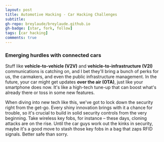 ```yaml
---
layout: post
title: Automotive Hacking - Car Hacking Challenges
subtitle: 
gh-repo: breylaude/breylaude.github.io
gh-badge: [star, fork, follow]
tags: [car hacking]
comments: true
---
```


###  Emerging hurdles with connected cars

Stuff like **vehicle-to-vehicle (V2V)** and **vehicle-to-infrastructure (V2I)** communications is catching on, and I bet they'll bring a bunch of perks for us, the carmakers, and even the public infrastructure management. In the future, your car might get updates **over the air (OTA)**, just like your smartphone does now. It's like a high-tech tune-up that can boost what's already there or toss in some new features.

When diving into new tech like this, we've got to lock down the security right from the get-go. Every shiny innovation brings with it a chance for trouble, so it's crucial to build in solid security controls from the very beginning. Take wireless key fobs, for instance – these days, cloning attacks are on the rise. Until the car guys work out the kinks in security, maybe it's a good move to stash those key fobs in a bag that zaps RFID signals. Better safe than sorry.

